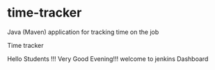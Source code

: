 # time-tracker
Java (Maven) application for tracking time on the job

Time tracker

Hello Students !!! Very Good Evening!!! welcome to jenkins Dashboard
